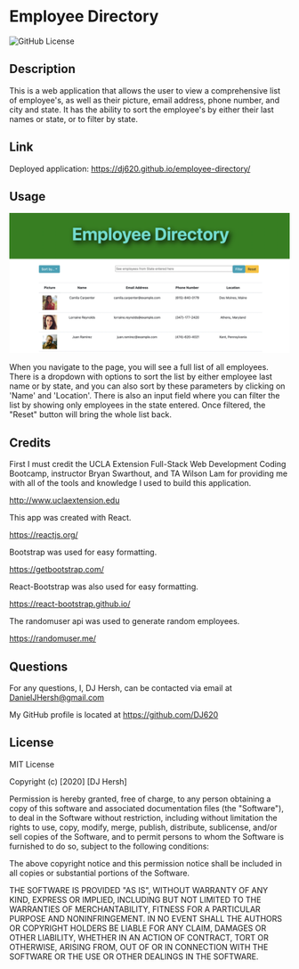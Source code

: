# Employee Directory

![GitHub License](https://img.shields.io/badge/license-MIT-blue.svg)

## Description

This is a web application that allows the user to view a comprehensive list of employee's, as well as their picture, email address, phone number, and city and state. It has the ability to sort the employee's by either their last names or state, or to filter by state.

## Link

Deployed application:
https://dj620.github.io/employee-directory/

## Usage

![page](assets/page.png)

When you navigate to the page, you will see a full list of all employees. There is a dropdown with options to sort the list by either employee last name or by state, and you can also sort by these parameters by clicking on 'Name' and 'Location'. There is also an input field where you can filter the list by showing only employees in the state entered. Once filtered, the "Reset" button will bring the whole list back.

## Credits

First I must credit the UCLA Extension Full-Stack Web Development Coding Bootcamp, instructor Bryan Swarthout, and TA Wilson Lam for providing me with all of the tools and knowledge I used to build this application.

http://www.uclaextension.edu

This app was created with React.

https://reactjs.org/

Bootstrap was used for easy formatting.

https://getbootstrap.com/

React-Bootstrap was also used for easy formatting.

https://react-bootstrap.github.io/

The randomuser api was used to generate random employees.

https://randomuser.me/

## Questions

For any questions, I, DJ Hersh, can be contacted via email at DanielJHersh@gmail.com

My GitHub profile is located at https://github.com/DJ620

## License

MIT License

Copyright (c) [2020] [DJ Hersh]

Permission is hereby granted, free of charge, to any person obtaining a copy
of this software and associated documentation files (the "Software"), to deal
in the Software without restriction, including without limitation the rights
to use, copy, modify, merge, publish, distribute, sublicense, and/or sell
copies of the Software, and to permit persons to whom the Software is
furnished to do so, subject to the following conditions:

The above copyright notice and this permission notice shall be included in all
copies or substantial portions of the Software.

THE SOFTWARE IS PROVIDED "AS IS", WITHOUT WARRANTY OF ANY KIND, EXPRESS OR
IMPLIED, INCLUDING BUT NOT LIMITED TO THE WARRANTIES OF MERCHANTABILITY,
FITNESS FOR A PARTICULAR PURPOSE AND NONINFRINGEMENT. IN NO EVENT SHALL THE
AUTHORS OR COPYRIGHT HOLDERS BE LIABLE FOR ANY CLAIM, DAMAGES OR OTHER
LIABILITY, WHETHER IN AN ACTION OF CONTRACT, TORT OR OTHERWISE, ARISING FROM,
OUT OF OR IN CONNECTION WITH THE SOFTWARE OR THE USE OR OTHER DEALINGS IN THE
SOFTWARE.